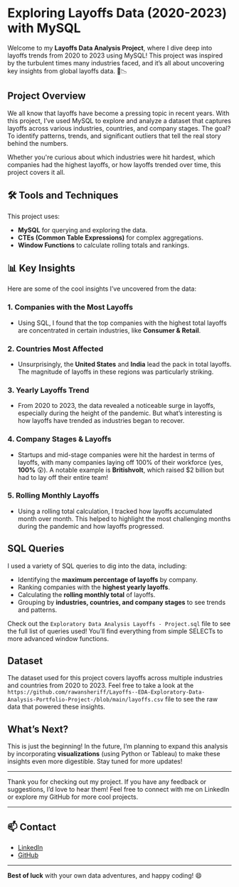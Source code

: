 # Exploring Layoffs Data (2020-2023) with MySQL

Welcome to my **Layoffs Data Analysis Project**, where I dive deep into layoffs trends from 2020 to 2023 using MySQL! This project was inspired by the turbulent times many industries faced, and it’s all about uncovering key insights from global layoffs data. 🏢📉

## Project Overview

We all know that layoffs have become a pressing topic in recent years. With this project, I’ve used MySQL to explore and analyze a dataset that captures layoffs across various industries, countries, and company stages. The goal? To identify patterns, trends, and significant outliers that tell the real story behind the numbers.

Whether you're curious about which industries were hit hardest, which companies had the highest layoffs, or how layoffs trended over time, this project covers it all.

## 🛠️ Tools and Techniques

This project uses:

- **MySQL** for querying and exploring the data.
- **CTEs (Common Table Expressions)** for complex aggregations.
- **Window Functions** to calculate rolling totals and rankings.

## 📊 Key Insights

Here are some of the cool insights I’ve uncovered from the data:

### 1. **Companies with the Most Layoffs**
   - Using SQL, I found that the top companies with the highest total layoffs are concentrated in certain industries, like **Consumer & Retail**.
   
### 2. **Countries Most Affected**
   - Unsurprisingly, the **United States** and **India** lead the pack in total layoffs. The magnitude of layoffs in these regions was particularly striking.

### 3. **Yearly Layoffs Trend**
   - From 2020 to 2023, the data revealed a noticeable surge in layoffs, especially during the height of the pandemic. But what’s interesting is how layoffs have trended as industries began to recover.

### 4. **Company Stages & Layoffs**
   - Startups and mid-stage companies were hit the hardest in terms of layoffs, with many companies laying off 100% of their workforce (yes, **100%** 😲). A notable example is **Britishvolt**, which raised $2 billion but had to lay off their entire team!

### 5. **Rolling Monthly Layoffs**
   - Using a rolling total calculation, I tracked how layoffs accumulated month over month. This helped to highlight the most challenging months during the pandemic and how layoffs progressed.

## SQL Queries

I used a variety of SQL queries to dig into the data, including:

- Identifying the **maximum percentage of layoffs** by company.
- Ranking companies with the **highest yearly layoffs**.
- Calculating the **rolling monthly total** of layoffs.
- Grouping by **industries, countries, and company stages** to see trends and patterns.

Check out the `Exploratory Data Analysis Layoffs - Project.sql` file to see the full list of queries used! You’ll find everything from simple SELECTs to more advanced window functions. 

## Dataset

The dataset used for this project covers layoffs across multiple industries and countries from 2020 to 2023. Feel free to take a look at the `https://github.com/rawansheriff/Layoffs--EDA-Exploratory-Data-Analysis-Portfolio-Project-/blob/main/layoffs.csv` file to see the raw data that powered these insights.

## What’s Next?

This is just the beginning! In the future, I’m planning to expand this analysis by incorporating **visualizations** (using Python or Tableau) to make these insights even more digestible. Stay tuned for more updates!

---

Thank you for checking out my project. If you have any feedback or suggestions, I’d love to hear them! Feel free to connect with me on LinkedIn or explore my GitHub for more cool projects.

---

## 📫 Contact

- [LinkedIn](https://www.linkedin.com)
- [GitHub](https://www.github.com)

---

**Best of luck** with your own data adventures, and happy coding! 😄

